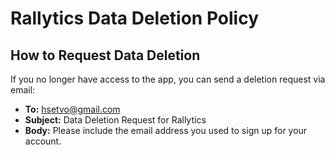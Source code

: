 # Rallytics Data Deletion Policy

## How to Request Data Deletion

If you no longer have access to the app, you can send a deletion request via email:
- **To:** hsetvo@gmail.com
- **Subject:** Data Deletion Request for Rallytics
- **Body:** Please include the email address you used to sign up for your account.